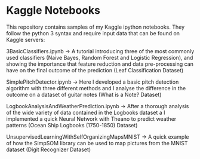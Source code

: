 # Kaggle Notebooks

This repository contains samples of my Kaggle ipython notebooks. They follow the python 3 syntax and require input data that can be found on Kaggle servers:

3BasicClassifiers.ipynb ->  A tutorial introducing three of the most commonly used classifiers (Naive Bayes, Random Forest and Logistic Regression), and showing the importance that feature reduction and data pre-processing can have on the final outcome of the prediction (Leaf Classification Dataset)

SimplePitchDetector.ipynb -> Here I developed a basic pitch detection algorithm with three different methods and I analyse the difference in the outcome on a dataset of guitar notes (What is a Note? Dataset)

LogbookAnalysisAndWeatherPrediction.ipynb ->  After a thorough analysis of the wide variety of data contained in the Logbooks dataset a I implemented a quick Neural Network with Theano to predict weather patterns (Ocean Ship Logbooks (1750-1850) Dataset)

UnsupervisedLearningWithSelfOrganizingMapsMNIST -> A quick example of how the SimpSOM library can be used to map pictures from the MNIST dataset (Digit Recognizer Dataset)
